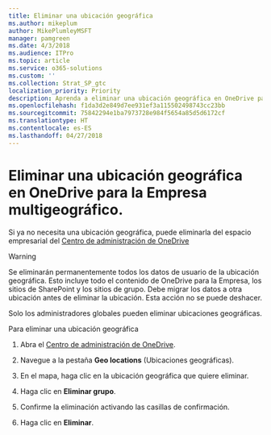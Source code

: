 ```yaml
---
title: Eliminar una ubicación geográfica
ms.author: mikeplum
author: MikePlumleyMSFT
manager: pamgreen
ms.date: 4/3/2018
ms.audience: ITPro
ms.topic: article
ms.service: o365-solutions
ms.custom: ''
ms.collection: Strat_SP_gtc
localization_priority: Priority
description: Aprenda a eliminar una ubicación geográfica en OneDrive para la Empresa multigeográfico.
ms.openlocfilehash: f1da3d2e849d7ee931ef3a115502498743cc23bb
ms.sourcegitcommit: 75842294e1ba7973728e984f5654a85d5d6172cf
ms.translationtype: HT
ms.contentlocale: es-ES
ms.lasthandoff: 04/27/2018
---
```

# <a name="delete-a-geo-location-in-onedrive-for-business-multi-geo"></a>Eliminar una ubicación geográfica en OneDrive para la Empresa multigeográfico.

Si ya no necesita una ubicación geográfica, puede eliminarla del espacio empresarial del [Centro de administración de OneDrive](https://admin.onedrive.com)

> [!WARNING]
> Se eliminarán permanentemente todos los datos de usuario de la ubicación geográfica. Esto incluye todo el contenido de OneDrive para la Empresa, los sitios de SharePoint y los sitios de grupo. Debe migrar los datos a otra ubicación antes de eliminar la ubicación. Esta acción no se puede deshacer.

Solo los administradores globales pueden eliminar ubicaciones geográficas.

Para eliminar una ubicación geográfica

1. Abra el [Centro de administración de OneDrive](https://admin.onedrive.com).

2. Navegue a la pestaña **Geo locations** (Ubicaciones geográficas).

3. En el mapa, haga clic en la ubicación geográfica que quiere eliminar.

4. Haga clic en **Eliminar grupo**.

5. Confirme la eliminación activando las casillas de confirmación.

6. Haga clic en **Eliminar**.



